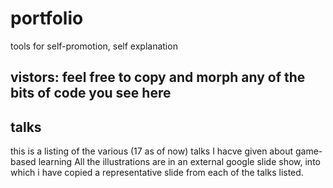 # portfolio
tools for self-promotion, self explanation

vistors: feel free to copy and morph any of the bits of code you see here
---

## talks
this is a listing of the various (17 as of now) talks I hacve given about game-based learning
All the illustrations are in an external google slide show, 
into which i have copied a representative slide from each of the talks listed.



